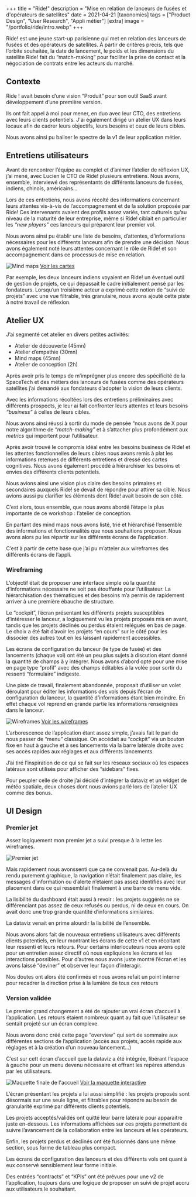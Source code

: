 +++
title = "Ride!"
description = "Mise en relation de lanceurs de fusées et d'opérateurs de satellites"
date = 2021-04-21
[taxonomies]
tags = ["Product Design", "User Research", "Appli métier"]
[extra]
image = "/portfolio/ride/intro.webp"
+++

Ride! est une jeune start-up parisienne qui met en relation des lanceurs de fusées et des opérateurs de satellites.
À partir de critères précis, tels que l’orbite souhaitée, la date de lancement, le poids et les dimensions du satellite Ride! fait du “match-making” pour faciliter la prise de contact et la négociation de contrats entre les acteurs du marché.

## Contexte

Ride&nbsp;! avait besoin d’une vision “Produit” pour son outil SaaS avant développement d’une première version. 

Ils ont fait appel à moi pour mener, en duo avec leur CTO, des entretiens avec leurs clients potentiels. J'ai également dirigé un atelier UX dans leurs locaux afin de cadrer leurs objectifs, leurs besoins et ceux de leurs cibles. 

Nous avons ainsi pu baliser le spectre de la v1 de leur application métier.

## Entretiens utilisateurs

Avant de rencontrer l’équipe au complet et d’animer l’atelier de réflexion UX, j’ai mené, avec Lucien le CTO de Ride! plusieurs entretiens. Nous avons, ensemble, interviewé des représentants de différents lanceurs de fusées, indiens, chinois, américains…

Lors de ces entretiens, nous avons récolté des informations concernant leurs attentes vis-à-vis de l’accompagnement et de la solution proposée par Ride!
Ces intervenants avaient des profils assez variés, tant culturels qu’au niveau de la maturité de leur entreprise, même si Ride! ciblait en particulier les *“new players”* ces lanceurs qui préparent leur premier vol.

Nous avons ainsi pu établir une liste de besoins, d’attentes, d’informations nécessaires pour les différents lanceurs afin de prendre une décision. Nous avons également noté leurs attentes concernant le rôle de Ride! et son accompagnement dans ce processus de mise en relation.

![Mind maps](mind-map.webp)
<a href="https://www.figma.com/embed?embed_host=share&url=https%3A%2F%2Fwww.figma.com%2Ffile%2FnEJUSZEadcbz1ovE4BwdKo%2FCartes-Cognitives%3Fnode-id%3D0%253A1" target="_blank" rel="noopener">Voir les cartes</a>

Par exemple, les deux lanceurs indiens voyaient en Ride! un éventuel outil de gestion de projets, ce qui dépassait le cadre initialement pensé par les fondateurs. Lorsqu’un troisième acteur a exprimé cette notion de “suivi de projets” avec une vue filtrable, très granulaire, nous avons ajouté cette piste à notre travail de réflexion.

## Atelier UX

J’ai segmenté cet atelier en divers petites activités:

- Atelier de découverte (45mn)
- Atelier d’empathie (30mn)
- Mind maps (45mn)
- Atelier de conception (2h)

Après avoir pris le temps de m’imprégner plus encore des spécificité de la SpaceTech et des métiers des lanceurs de fusées comme des opérateurs satellites j’ai demandé aux fondateurs d’adopter la vision de leurs clients.

Avec les informations récoltées lors des entretiens préliminaires avec différents prospects, je leur ai fait confronter leurs attentes et leurs besoins *“business”* à celles de leurs cibles. 

Nous avons ainsi réussi à sortir du mode de pensée “nous avons de X pour notre algorithme de “*match-making”* et à s’attacher plus profondément aux *metrics* qui importent pour l’utilisateur.

Après avoir trouvé le compromis idéal entre les besoins business de Ride! et les attentes fonctionnelles de leurs cibles nous avons remis à plat les informations retenues de différents entretiens et dressé des cartes cognitives. Nous avons également procédé à hiérarchiser les besoins et envies des différents clients potentiels.

Nous avions ainsi une vision plus claire des besoins primaires et secondaires auxquels Ride! se devait de répondre pour attirer sa cible. Nous avions aussi pu clarifier les éléments dont Ride! avait besoin de son côté. 

C’est alors, tous ensemble, que nous avons abordé l’étape la plus importante de ce workshop&nbsp;: l’atelier de conception.

En partant des mind maps nous avons listé, trié et hiérarchisé l’ensemble des informations et fonctionnalités que nous souhaitions proposer. Nous avons alors pu les répartir sur les différents écrans de l’application.

C’est à partir de cette base que j’ai pu m’atteler aux wireframes des différents écrans de l’appli.

### Wireframing

L’objectif était de proposer une interface simple où la quantité d’informations nécessaire ne soit pas étouffante pour l’utilisateur. La hiérarchisation des thématiques et des besoins m’a permis de rapidement arriver à une première ébauche de structure.

Le “cockpit”, l’écran présentant les différents projets susceptibles d’intéresser le lanceur, a logiquement vu les projets proposés mis en avant, tandis que les projets déclinés ou perdus étaient relégués en bas de page. Le choix a été fait d’avoir les projets “en cours” sur le côté pour les dissocier des autres tout en les laissant rapidement accessibles.

Les écrans de configuration du lanceur (le type de fusée) et des lancements (chaque vol) ont été un peu plus sujets à discution étant donné la quantité de champs à y intégrer. Nous avons d’abord opté pour une mise en page type “profil” avec des champs éditables à la volée pour sortir du ressenti “formulaire” indigeste.

Une piste de travail, finalement abandonnée, proposait d’utiliser un volet déroulant pour éditer les informations des vols depuis l’écran de configuration du lanceur, la quantité d’informations étant bien moindre. En effet chaque vol reprend en grande partie les informations renseignées dans le lanceur.

![Wireframes](wireframes.webp)
<a href="https://www.figma.com/file/wWtrbznTqhONHUrHfv81Ha?embed_host=share&kind=&node-id=0%3A1&viewer=1" target="_blank" rel="noopener">Voir les wireframes</a>


L’arborescence de l’application étant assez simple, j’avais fait le pari de nous passer de “menu” classique. On accédait au “cockpit” via un bouton fixe en haut à gauche et à ses lancements via la barre latérale droite avec ses accès rapides aux réglages et aux différents lancements.

J’ai tiré l’inspiration de ce qui se fait sur les réseaux sociaux où les espaces latéraux sont utilisés pour afficher des “sidebars” fixes.

Pour peupler celle de droite j’ai décidé d’intégrer la dataviz et un widget de météo spatiale, deux choses dont nous avions parlé lors de l’atelier UX comme des bonus.

## UI Design

### Premier jet

Assez logiquement mon premier jet a suivi presque à la lettre les wireframes.

![Premier jet](premier-jet.webp)

Mais rapidement nous avonssenti que ça ne convenait pas. Au-delà du rendu purement graphique, la navigation n’était finalement pas claire, les messages d’information ou d’alerte n’étaient pas assez identifiés avec leur placement dans ce qui ressemblait finalement à une barre de menu vide.

La lisibilité du dashboard était aussi à revoir&nbsp;: les projets suggérés ne se différenciant pas assez de ceux refusés ou perdus, ni de ceux en cours. On avait donc une trop grande quantité d’informations similaires.

La dataviz venait en prime alourdir la lisibilité de l’ensemble.

Nous avons alors fait de nouveaux entretiens utilisateurs avec différents clients potentiels, en leur montrant les écrans de cette v1 et en récoltant leur ressenti et leurs retours. Pour certains interlocuteurs nous avons opté pour un entretien assez directif où nous expliquions les écrans et les interactions possibles. Pour d’autres nous avons juste montré l’écran et les avons laissé “deviner” et observer leur façon d’interagir.

Nos doutes ont alors été confirmés et nous avons refait un point interne pour recadrer la direction prise à la lumière de tous ces retours

### Version validée

Le premier grand changement a été de rajouter un vrai écran d’accueil à l’application. Les retours étaient nombreux quant au fait que l’utilisateur se sentait projeté sur un écran complexe.

Nous avons donc créé cette page “overview” qui sert de sommaire aux différentes sections de l’application (accès aux projets, accès rapide aux réglages et à la création d’un nouveau lancement…)

C’est sur cett écran d’accueil que la dataviz a été intégrée, libérant l’espace à gauche pour un menu devenu nécessaire et offrant les repères attendus par les utilisateurs.

![Maquette finale de l'accueil](accueil.webp)
<a href="https://www.figma.com/proto/wE2GUsO5zHSS0doQLo6Lms/RIDE!-Launch-Provider-App-Beta?node-id=1123%3A396&viewport=1582%2C250%2C0.09&scaling=scale-down-width&page-id=0%3A1&starting-point-node-id=1123%3A396" target="_blank" rel="noopener" class="fk-button">Voir la maquette interactive</a>

L’écran présentant les projets a lui aussi simplifié&nbsp;: les projets proposés sont désormais sur une seule ligne, et filtrables pour répondre au besoin de granularité exprimé par différents clients potentiels.

Les projets acceptés/validés ont quitté leur barre latérale pour apparaitre juste en-dessous. Les informations affichées sur ces projets permettent de suivre l’avancement de la collaboration entre les lanceurs et les opérateurs.

Enfin, les projets perdus et déclinés ont été fusionnés dans une même section, sous forme de tableau plus compact.

Les écrans de configuration des lanceurs et des différents vols ont quant à eux conservé sensiblement leur forme initiale.

Des entrées “contracts” et “KPIs” ont été prévues pour une v2 de l’application, toujours dans une logique de proposer un suivi de projet accru aux utilisateurs le souhaitant.